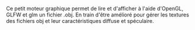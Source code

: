 Ce petit moteur graphique permet de lire et d'afficher à l'aide d'OpenGL, GLFW et glm un fichier .obj.
En train d'être amélioré pour gérer les textures des fichiers obj et leur caractéristiques diffuse et spéculaire.
